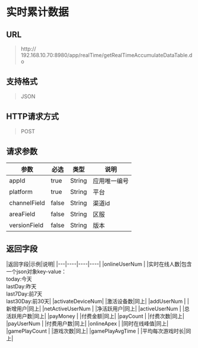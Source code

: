 # 实时累计数据

## URL
> http:// 192.168.10.70:8980/app/realTime/getRealTimeAccumulateDataTable.do

## 支持格式
> JSON

## HTTP请求方式
> POST

## 请求参数
|参数|必选|类型|说明|
|-----  |-------|-----|-----|
|appId    |true    |String|应用唯一编号 | 
|platform|true|String|平台|
|channelField|false|String|渠道id|
|areaField|false|String|区服|
|versionField|false|String|版本|



## 返回字段
|返回字段|示例|说明|
|---|----|----|----|
|onlineUserNum    | |实时在线人数|包含一个json对象key-value：<br>today:今天<br>lastDay:昨天 <br>last7Day:前7天  <br>last30Day:前30天|
|activateDeviceNum| |激活设备数|同上|
|addUserNum       | |新增用户|同上|
|netActiveUserNum | |净活跃用户|同上|
|activeUserNum    | |总活跃用户数|同上|
|payMoney         | |付费金额|同上|
|payCount         | |付费次数|同上|
|payUserNum       | |付费用户数|同上|
|onlineApex       | |同时在线峰值|同上|
|gamePlayCount    | |游戏次数|同上|
|gamePlayAvgTime  | |平均每次游戏时长|同上|

